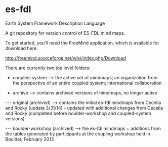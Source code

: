 es-fdl
======

Earth System Framework Description Language

A git repository for version control of ES-FDL mind maps.

To get started, you'll need the FreeMind application, 
which is available for download here:

http://freemind.sourceforge.net/wiki/index.php/Download

There are currently two top level folders:
 
 - coupled-system --> the active set of mindmaps; an organization from the perspective 
                      of an entire coupled system; international collaboration
 
 - archive --> contains archived versions of mindmaps, no longer active
 
 --- original (archived) --> contains the initial es-fdl mindmaps from Cecelia and Rocky
   (update 3/31/14) - updated with additional changes from Cecelia and Rocky
   (completed before boulder-workshop and coupled-system versions)
 
 --- boulder-workshop (archived) --> the es-fdl mindmaps + additions from the tables generated
   by participants at the coupling workshop held in Boulder, February 2013
   
 